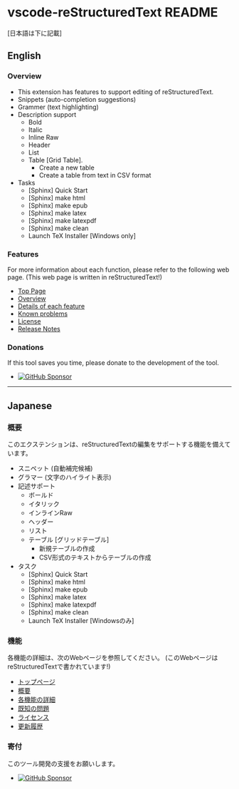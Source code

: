# vscode-reStructuredText README

[日本語は下に記載]

## English

### Overview

* This extension has features to support editing of reStructuredText.
* Snippets (auto-completion suggestions)
* Grammer (text highlighting)
* Description support
  * Bold
  * Italic
  * Inline Raw
  * Header
  * List
  * Table [Grid Table].
    * Create a new table
    * Create a table from text in CSV format
* Tasks
  * [Sphinx] Quick Start
  * [Sphinx] make html
  * [Sphinx] make epub
  * [Sphinx] make latex
  * [Sphinx] make latexpdf
  * [Sphinx] make clean
  * Launch TeX Installer [Windows only]

### Features

For more information about each function, please refer to the following web page.
(This web page is written in reStructuredText!)

* [Top Page](https://tatsuyanakamori.github.io/vscode-reStructuredText/index.html)
* [Overview](https://tatsuyanakamori.github.io/vscode-reStructuredText/en/sec01_overview/index.html)
* [Details of each feature](https://tatsuyanakamori.github.io/vscode-reStructuredText/en/sec02_functions/index.html)
* [Known problems](https://tatsuyanakamori.github.io/vscode-reStructuredText/en/sec03_other/knownIssues.html)
* [License](https://tatsuyanakamori.github.io/vscode-reStructuredText/en/sec03_other/license.html)
* [Release Notes](https://tatsuyanakamori.github.io/vscode-reStructuredText/en/sec03_other/releaseNotes.html)

### Donations

If this tool saves you time, please donate to the development of the tool.

* [![GitHub Sponsor](https://github.com/sponsors/TatsuyaNakamori/button)](https://github.com/sponsors/TatsuyaNakamori)

------------------------------------------------------------------------

## Japanese

### 概要

このエクステンションは、reStructuredTextの編集をサポートする機能を備えています。

* スニペット (自動補完候補)
* グラマー (文字のハイライト表示)
* 記述サポート
  * ボールド
  * イタリック
  * インラインRaw
  * ヘッダー
  * リスト
  * テーブル [グリッドテーブル]
    * 新規テーブルの作成
    * CSV形式のテキストからテーブルの作成
* タスク
  * [Sphinx] Quick Start
  * [Sphinx] make html
  * [Sphinx] make epub
  * [Sphinx] make latex
  * [Sphinx] make latexpdf
  * [Sphinx] make clean
  * Launch TeX Installer [Windowsのみ]

### 機能

各機能の詳細は、次のWebページを参照してください。
(このWebページはreStructuredTextで書かれています!)

* [トップページ](https://tatsuyanakamori.github.io/vscode-reStructuredText/index.html)
* [概要](https://tatsuyanakamori.github.io/vscode-reStructuredText/jp/sec01_overview/index.html)
* [各機能の詳細](https://tatsuyanakamori.github.io/vscode-reStructuredText/jp/sec02_functions/index.html)
* [既知の問題](https://tatsuyanakamori.github.io/vscode-reStructuredText/jp/sec03_other/knownIssues.html)
* [ライセンス](https://tatsuyanakamori.github.io/vscode-reStructuredText/jp/sec03_other/license.html)
* [更新履歴](https://tatsuyanakamori.github.io/vscode-reStructuredText/jp/sec03_other/releaseNotes.html)

### 寄付

このツール開発の支援をお願いします。

* [![GitHub Sponsor](https://github.com/sponsors/TatsuyaNakamori/button)](https://github.com/sponsors/TatsuyaNakamori)
